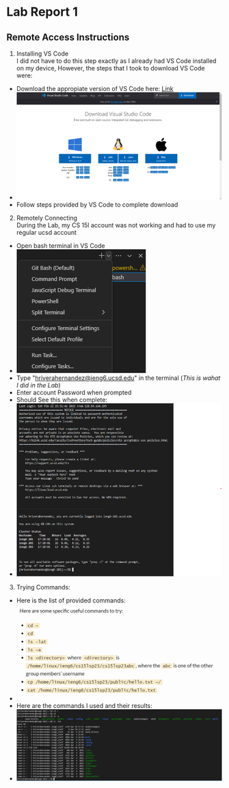 # Lab Report 1
## Remote Access Instructions

1) Installing VS Code  
I did not have to do this step exactly as I already had VS Code installed on my device, However, the steps that I took to download VS Code were:
- Download the appropiate version of VS Code here: [Link](https://code.visualstudio.com/download)
- ![Image](VS_Code_lab1.png)
- Follow steps provided by VS Code to complete download

2) Remotely Connecting  
During the Lab, my CS 15l account was not working and had to use my regular ucsd account
- Open bash terminal in VS Code
- ![Image](Git_Bash_lab1.png)
- Type "hriverahernandez@ieng6.ucsd.edu" in the terminal (*This is wahat I did in the Lab*)
- Enter account Password when prompted
- Should See this when complete: 
- ![Image](VS_Code_Access_Lab1.png)

3) Trying Commands:
- Here is the list of provided commands:
- ![Image](Commands_lab1.png)
- Here are the commands I used and their results:
- ![Image](Command_Results_lab1.png)
